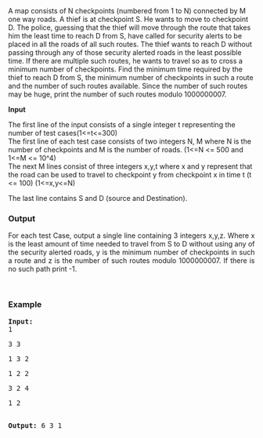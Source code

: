 <p>&nbsp;</p>
<p>A map consists of N checkpoints (numbered from 1 to N)&nbsp;connected by M one way roads. A thief is at checkpoint S. He wants to move to checkpoint D. The police, guessing that the thief will move through the route that takes him the least time to&nbsp;reach D from S, have called for security alerts to be placed in all the roads of all such routes. The thief wants to reach D without passing through any of those security alerted roads in the least possible time.&nbsp;If there are multiple such routes, he wants to travel so as to cross a minimum number of checkpoints. Find the minimum time required by the thief to reach D from S, the&nbsp;minimum number&nbsp;of checkpoints in such a route and the number of such routes available. Since the number of such routes may be huge, print the number of such routes modulo 1000000007.</p>
<p><strong>Input</strong></p>
<p>The first line of the input consists of a single integer t representing the number of test cases(1&lt;=t&lt;=300)<br>The first line of each test case consists of two integers N, M where N is the number of checkpoints and M is the number of roads. (1&lt;=N &lt;= 500 and 1&lt;=M &lt;= 10^4)<br>The next M lines consist of three integers x,y,t&nbsp;where x and y represent that the road can be used to travel to checkpoint y from checkpoint x in time t (t &lt;= 100) (1&lt;=x,y&lt;=N)</p>
<p>The last line contains S and D (source and Destination).</p>
<h3>Output</h3>
<p style="text-align: justify;">For each test Case, output a single line containing 3 integers x,y,z. Where x is the least amount of time needed to travel from S to D without using any of the security alerted roads, y is the minimum number of checkpoints in such a route and z is the number of such routes modulo 1000000007. If there is no such path print -1.</p>
<p style="text-align: justify;">&nbsp;</p>
<h3>Example</h3>
<pre><strong>Input:</strong>
1</pre>
<pre>3 3</pre>
<pre>1 3 2</pre>
<pre>1 2 2</pre>
<pre>3 2 4</pre>
<pre>1 2

<strong>Output:</strong>
6 3 1</pre>